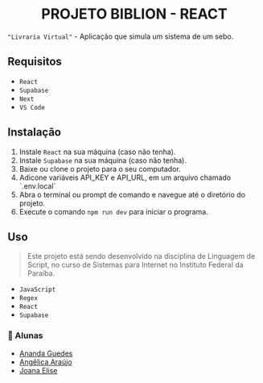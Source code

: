 <h1 align="center">PROJETO BIBLION - REACT</h1>


`"Livraria Virtual"` - Aplicação que simula um sistema de um sebo. 

## Requisitos
+ `React`
+ `Supabase`
+ `Next`
+ `VS Code`

## Instalação
1. Instale `React` na sua máquina (caso não tenha).
2. Instale `Supabase` na sua máquina (caso não tenha).
3. Baixe ou clone o projeto para o seu computador.
4. Adicone variáveis API_KEY e API_URL, em um arquivo chamado ´.env.local´
5. Abra o terminal ou prompt de comando e navegue até o diretório do projeto.
6. Execute o comando `npm run dev` para iniciar o programa.

## Uso
> Este projeto está sendo desenvolvido na disciplina de Linguagem de Script, no curso de Sistemas para Internet no Instituto Federal da Paraíba.
+ `JavaScript`
+ `Regex`
+ `React`
+ `Supabase`

### 📝 Alunas

- [Ananda Guedes](https://github.com/agu3des)
- [Angêlica Araújo](https://github.com/araujo-angel)
- [Joana Elise](https://github.com/joanaeliseal)
